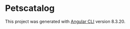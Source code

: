 # Petscatalog

This project was generated with [Angular CLI](https://github.com/angular/angular-cli) version 8.3.20.


